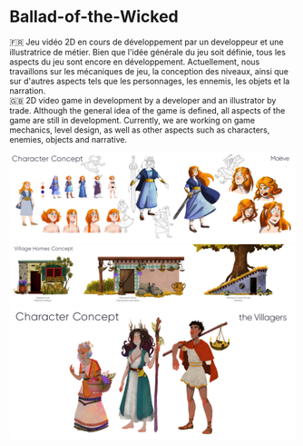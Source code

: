 
# Ballad-of-the-Wicked

:fr: Jeu vidéo 2D en cours de développement par un developpeur et une illustratrice de métier. Bien que l'idée générale du jeu soit définie, tous les aspects du jeu sont encore en développement. Actuellement, nous travaillons sur les mécaniques de jeu, la conception des niveaux, ainsi que sur d'autres aspects tels que les personnages, les ennemis, les objets et la narration.<br>
:gb: 2D video game in development by a developer and an illustrator by trade. Although the general idea of the game is defined, all aspects of the game are still in development. Currently, we are working on game mechanics, level design, as well as other aspects such as characters, enemies, objects and narrative.
<br>

![Character Concept / Maëve](Documentation/maeve.jpg)<br>
![Village Homes Concept](Documentation/homes.jpg)<br>
![Character Concept / The Villagers](Documentation/villager.jpg)